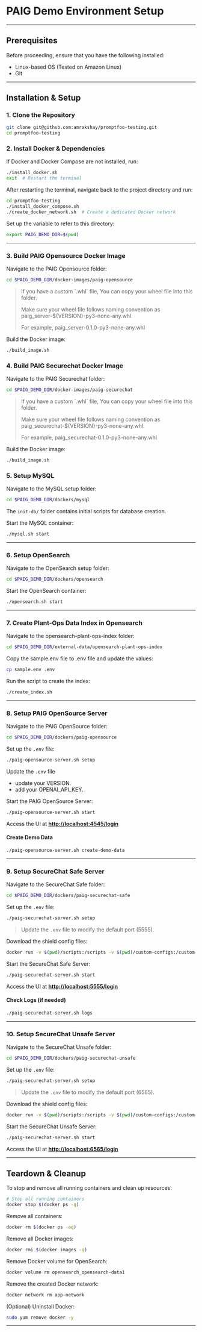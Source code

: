 # **PAIG Demo Environment Setup**

---

## **Prerequisites**
Before proceeding, ensure that you have the following installed:
- Linux-based OS (Tested on Amazon Linux)
- Git

---

## **Installation & Setup**

### **1. Clone the Repository**
```sh
git clone git@github.com:amrakshay/promptfoo-testing.git
cd promptfoo-testing
```

### **2. Install Docker & Dependencies**
If Docker and Docker Compose are not installed, run:
```sh
./install_docker.sh
exit  # Restart the terminal
```
After restarting the terminal, navigate back to the project directory and run:
```sh
cd promptfoo-testing
./install_docker_compose.sh
./create_docker_network.sh  # Create a dedicated Docker network
```

Set up the variable to refer to this directory:
```sh
export PAIG_DEMO_DIR=$(pwd)
```

---

### **3. Build PAIG Opensource Docker Image**
Navigate to the PAIG Opensource folder:
```sh
cd $PAIG_DEMO_DIR/docker-images/paig-opensource
```

<blockquote>
If you have a custom `.whl` file, You can copy your wheel file into this folder.

Make sure your wheel file follows naming convention as paig_server-${VERSION}-py3-none-any.whl.

For example, paig_server-0.1.0-py3-none-any.whl
</blockquote>

Build the Docker image:
```sh
./build_image.sh
```

### **4. Build PAIG Securechat Docker Image**
Navigate to the PAIG Securechat folder:
```sh
cd $PAIG_DEMO_DIR/docker-images/paig-securechat
```

<blockquote>
If you have a custom `.whl` file, You can copy your wheel file into this folder.

Make sure your wheel file follows naming convention as paig_securechat-${VERSION}-py3-none-any.whl.

For example, paig_securechat-0.1.0-py3-none-any.whl
</blockquote>

Build the Docker image:
```sh
./build_image.sh
```

### **5. Setup MySQL**
Navigate to the MySQL setup folder:
```sh
cd $PAIG_DEMO_DIR/dockers/mysql
```

The `init-db/` folder contains initial scripts for database creation.

Start the MySQL container:
```sh
./mysql.sh start
```

---

### **6. Setup OpenSearch**
Navigate to the OpenSearch setup folder:
```sh
cd $PAIG_DEMO_DIR/dockers/opensearch
```
Start the OpenSearch container:
```sh
./opensearch.sh start
```

---

### **7. Create Plant-Ops Data Index in Opensearch**
Navigate to the opensearch-plant-ops-index folder:
```sh
cd $PAIG_DEMO_DIR/external-data/opensearch-plant-ops-index
```

Copy the sample.env file to .env file and update the values:
```sh
cp sample.env .env
```

Run the script to create the index:
```sh
./create_index.sh
```

---

### **8. Setup PAIG OpenSource Server**
Navigate to the PAIG OpenSource folder:
```sh
cd $PAIG_DEMO_DIR/dockers/paig-opensource
```

Set up the `.env` file:
```sh
./paig-opensource-server.sh setup
```

Update the `.env` file 
- update your VERSION.
- add your OPENAI_API_KEY.

Start the PAIG OpenSource Server:
```sh
./paig-opensource-server.sh start
```

Access the UI at **[http://localhost:4545/login](http://localhost:4545/login)**

#### **Create Demo Data**
```sh
./paig-opensource-server.sh create-demo-data
```

---

### **9. Setup SecureChat Safe Server**
Navigate to the SecureChat Safe folder:
```sh
cd $PAIG_DEMO_DIR/dockers/paig-securechat-safe
```

Set up the `.env` file:
```sh
./paig-securechat-server.sh setup
```

> Update the `.env` file to modify the default port (5555).

Download the shield config files:
```sh
docker run -v $(pwd)/scripts:/scripts -v $(pwd)/custom-configs:/custom-configs --network app-network --rm broadinstitute/python-requests "/scripts/download_shield_config_files.py"
```

Start the SecureChat Safe Server:
```sh
./paig-securechat-server.sh start
```

Access the UI at **[http://localhost:5555/login](http://localhost:5555/login)**

#### **Check Logs (if needed)**
```sh
./paig-securechat-server.sh logs
```

---

### **10. Setup SecureChat Unsafe Server**
Navigate to the SecureChat Unsafe folder:
```sh
cd $PAIG_DEMO_DIR/dockers/paig-securechat-unsafe
```

Set up the `.env` file:
```sh
./paig-securechat-server.sh setup
```

> Update the `.env` file to modify the default port (6565).

Download the shield config files:
```sh
docker run -v $(pwd)/scripts:/scripts -v $(pwd)/custom-configs:/custom-configs --network app-network --rm broadinstitute/python-requests "/scripts/download_shield_config_files.py"
```

Start the SecureChat Unsafe Server:
```sh
./paig-securechat-server.sh start
```

Access the UI at **[http://localhost:6565/login](http://localhost:6565/login)**

---

## **Teardown & Cleanup**
To stop and remove all running containers and clean up resources:
```sh
# Stop all running containers
docker stop $(docker ps -q)
```

Remove all containers:
```sh
docker rm $(docker ps -aq)
```

Remove all Docker images:
```sh
docker rmi $(docker images -q)
```

Remove Docker volume for OpenSearch:
```sh
docker volume rm opensearch_opensearch-data1
```

Remove the created Docker network:
```sh
docker network rm app-network
```

(Optional) Uninstall Docker:
```sh
sudo yum remove docker -y
```

---
